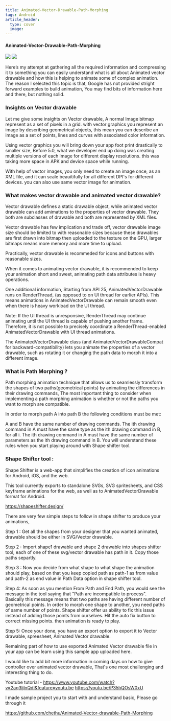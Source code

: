 ```yaml
---
title: Animated-Vector-Drawable-Path-Morphing
tags: Android
article_header:
  type: cover
  image:
---
```




#### Animated-Vector-Drawable-Path-Morphing


 <div class="card">
 <div class="card__image">
 <img class="image" src="{{site.baseurl}}/assets/post/original_demo.gif"/>
 <img class="image" src="{{site.baseurl}}/assets/post/demo_vedio.gif"/>
 </div>
 </div>
  




Here’s my attempt at gathering all the required information and compressing it to something you can easily understand what is all about Animated vector drawable and how this is helping to animate some of complex animation. The reason I selected this topic is that, Google has not provided stright forward examples to build animation, You may find bits of information here and there, but nothing solid.


### Insights on Vector drawable
Let me give some insights on Vector drawable, A normal Image bitmap represent as a set of pixels in a grid. with vector graphics you represent an image by describing geometrical objects, this mean you can describe an image as a set of points, lines and curves with associated color information.

Using vector graphics you will bring down your app foot print drastically to smaller size, Before 5.0, what we developer end up doing was creating multiple versions of each image for different display resolutions. this was taking more space in APK and device space while running.

With help of vector images, you only need to create an image once, as an XML file, and it can scale beauitifully for all different DPI's for different devices. you can also use same vector image for animation.

### What makes vector drawable and animated vector drawable?
Vector drawable defines a static drawable object, while animated vector drawable can add amimations to the properties of vector drawable. They both are subclasses of drawable and both are represented by XML files.

Vector drawable has few implication and trade off, vector drawable image size should be limited to with reasonable sizes because these drawables are first drawn into bitmap then uploaded to the texture on the GPU, larger bitmaps means more memory and more time to upload.

Practically, vector drawable is recommeded for icons and buttons with reasonable sizes.

When it comes to animating vector drawable, it is recommended to keep your animation short and sweet, animating path data attributes is heavy operations.

One additional information, Starting from API 25, AnimatedVectorDrawable runs on RenderThread, (as opposed to on UI thread for earlier APIs). This means animations in AnimatedVectorDrawable can remain smooth even when there is heavy workload on the UI thread.

Note: If the UI thread is unresponsive, RenderThread may continue animating until the UI thread is capable of pushing another frame. Therefore, it is not possible to precisely coordinate a RenderThread-enabled AnimatedVectorDrawable with UI thread animations.

The AnimatedVectorDrawable class (and AnimatedVectorDrawableCompat for backward-compatibility) lets you animate the properties of a vector drawable, such as rotating it or changing the path data to morph it into a different image.

### What is Path Morphing ? 

Path morphing animation technique that allows us to seamlessly transform the shapes of two paths(geometrical points) by animating the differences in their drawing commands, The most important thing to consider when implementing a path morphing animation is whether or not the paths you want to morph are compatible.

In order to morph path A into path B the following conditions must be met:

A and B have the same number of drawing commands.
The ith drawing command in A must have the same type as the ith drawing command in B, for all i.
The ith drawing command in A must have the same number of parameters as the ith drawing command in B.
You will understand these rules when you start playing around with Shape shifter tool.

### Shape Shifter tool : 

Shape Shifter is a web-app that simplifies the creation of icon animations for Android, iOS, and the web.

This tool currently exports to standalone SVGs, SVG spritesheets, and CSS keyframe animations for the web, as well as to AnimatedVectorDrawable format for Android.

https://shapeshifter.design/

There are very few simple steps to follow in shape shifter to produce your animations,

Step 1 : Get all the shapes from your designer that you wanted animated, drawable should be either in SVG/Vector drawable.

Step 2 : Import shape1 drawable and shape 2 drawable into shapes shifter tool, each of one of these svg/vector drawable has path in it. Copy those paths separtly.

Step 3 : Now you decide from what shape to what shape the animation should play, based on that you keep copied path as path-1 as from value and path-2 as end value in Path Data option in shape shifter tool.

Step 4: As soon as you mention From Path and End Path, you would see the message in the tool saying that "Path are incompatible to process". Basically this message means that two paths are having different number of geometrical points. In order to morph one shape to another, you need paths of same number of points. Shape shifter offer us ability to fix this issue instead of adding those points from ourselves. Hit the auto fix button to correct missing points. then animation is ready to play.

Step 5: Once your done, you have an export option to export it to Vector drawable, spreesheet, Animated Vector drawable.

Remaining part of how to use exported Animated Vector drawable file in your app can be learn using this sample app uploaded here.


I would like to add bit more information in coming days on how to give controller over animated vector drawable, That's one most challenging and interesting thing to do.

Youtube tutorial - https://www.youtube.com/watch?v=2aq3ljlnQdI&feature=youtu.be https://youtu.be/P35hQOsW0xU

I made sample project you to start with and understand basic, Please go through it 

https://github.com/chethu/Animated-Vector-drawable-Path-Morphing

<!--more-->
